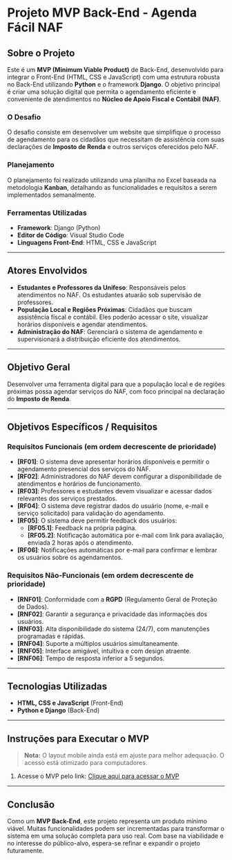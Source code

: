 # Projeto MVP Back-End - Agenda Fácil NAF

## Sobre o Projeto

Este é um **MVP (Minimum Viable Product)** de Back-End, desenvolvido para integrar o Front-End (HTML, CSS e JavaScript) com uma estrutura robusta no Back-End utilizando **Python** e o framework **Django**. O objetivo principal é criar uma solução digital que permita o agendamento eficiente e conveniente de atendimentos no **Núcleo de Apoio Fiscal e Contábil (NAF)**.

### O Desafio

O desafio consiste em desenvolver um website que simplifique o processo de agendamento para os cidadãos que necessitam de assistência com suas declarações de **Imposto de Renda** e outros serviços oferecidos pelo NAF.

### Planejamento

O planejamento foi realizado utilizando uma planilha no Excel baseada na metodologia **Kanban**, detalhando as funcionalidades e requisitos a serem implementados semanalmente.

### Ferramentas Utilizadas

- **Framework**: Django (Python)
- **Editor de Código**: Visual Studio Code
- **Linguagens Front-End**: HTML, CSS e JavaScript

---

## Atores Envolvidos

- **Estudantes e Professores da Unifeso**: Responsáveis pelos atendimentos no NAF. Os estudantes atuarão sob supervisão de professores.
- **População Local e Regiões Próximas**: Cidadãos que buscam assistência fiscal e contábil. Eles poderão acessar o site, visualizar horários disponíveis e agendar atendimentos.
- **Administração do NAF**: Gerenciará o sistema de agendamento e supervisionará a distribuição eficiente dos atendimentos.

---

## Objetivo Geral

Desenvolver uma ferramenta digital para que a população local e de regiões próximas possa agendar serviços do NAF, com foco principal na declaração do **Imposto de Renda**.

---

## Objetivos Específicos / Requisitos

### **Requisitos Funcionais** (em ordem decrescente de prioridade)
- **[RF01]**: O sistema deve apresentar horários disponíveis e permitir o agendamento presencial dos serviços do NAF.
- **[RF02]**: Administradores do NAF devem configurar a disponibilidade de atendimentos e horários de funcionamento.
- **[RF03]**: Professores e estudantes devem visualizar e acessar dados relevantes dos serviços prestados.
- **[RF04]**: O sistema deve registrar dados do usuário (nome, e-mail e serviço solicitado) para validação do agendamento.
- **[RF05]**: O sistema deve permitir feedback dos usuários:
  - **[RF05.1]**: Feedback na própria página.
  - **[RF05.2]**: Notificação automática por e-mail com link para avaliação, enviada 2 horas após o atendimento.
- **[RF06]**: Notificações automáticas por e-mail para confirmar e lembrar os usuários sobre os agendamentos.

### **Requisitos Não-Funcionais** (em ordem decrescente de prioridade)
- **[RNF01]**: Conformidade com a **RGPD** (Regulamento Geral de Proteção de Dados).
- **[RNF02]**: Garantir a segurança e privacidade das informações dos usuários.
- **[RNF03]**: Alta disponibilidade do sistema (24/7), com manutenções programadas e rápidas.
- **[RNF04]**: Suporte a múltiplos usuários simultaneamente.
- **[RNF05]**: Interface amigável, intuitiva e com design atraente.
- **[RNF06]**: Tempo de resposta inferior a 5 segundos.

---

## Tecnologias Utilizadas

- **HTML, CSS e JavaScript** (Front-End)
- **Python e Django** (Back-End)

---

## Instruções para Executar o MVP

> **Nota:** O layout mobile ainda está em ajuste para melhor adequação. O acesso está otimizado para computadores.

1. Acesse o MVP pelo link:
   [Clique aqui para acessar o MVP](https://6568ce9cc0ce270ae4ee7f51--radiant-muffin-1fa1d8.netlify.app/)

---

## Conclusão

Como um **MVP Back-End**, este projeto representa um produto mínimo viável. Muitas funcionalidades podem ser incrementadas para transformar o sistema em uma solução completa para uso real. Com base na viabilidade e no interesse do público-alvo, espera-se refinar e expandir o projeto futuramente.





